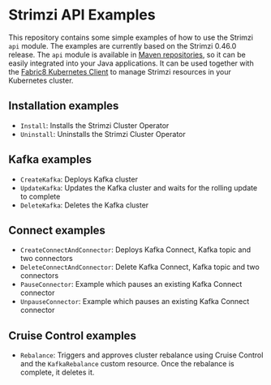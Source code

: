 # Strimzi API Examples

This repository contains some simple examples of how to use the Strimzi `api` module.
The examples are currently based on the Strimzi 0.46.0 release.
The `api` module is available in [Maven repositories](https://mvnrepository.com/artifact/io.strimzi/api), so it can be easily integrated into your Java applications. 
It can be used together with the [Fabric8 Kubernetes Client](https://github.com/fabric8io/kubernetes-client) to manage Strimzi resources in your Kubernetes cluster.

## Installation examples

* `Install`: Installs the Strimzi Cluster Operator
* `Uninstall`: Uninstalls the Strimzi Cluster Operator

## Kafka examples

* `CreateKafka`: Deploys Kafka cluster
* `UpdateKafka`: Updates the Kafka cluster and waits for the rolling update to complete
* `DeleteKafka`: Deletes the Kafka cluster

## Connect examples

* `CreateConnectAndConnector`: Deploys Kafka Connect, Kafka topic and two connectors 
* `DeleteConnectAndConnector`: Delete Kafka Connect, Kafka topic and two connectors
* `PauseConnector`: Example which pauses an existing Kafka Connect connector
* `UnpauseConnector`: Example which pauses an existing Kafka Connect connector

## Cruise Control examples

* `Rebalance`: Triggers and approves cluster rebalance using Cruise Control and the `KafkaRebalance` custom resource. Once the rebalance is complete, it deletes it. 
